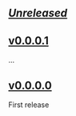 ## [_Unreleased_](https://github.com/freckle/blammo/compare/v0.0.0.1...main)

## [v0.0.0.1](https://github.com/freckle/blammo/compare/0.0.0.0...v0.0.0.1)

...

## [v0.0.0.0](https://github.com/freckle/blammo/tree/v0.0.0.0)

First release
